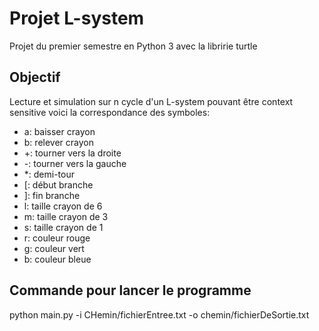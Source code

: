 # Projet L-system

Projet du premier semestre en Python 3 avec la libririe turtle

## Objectif

Lecture et simulation sur n cycle d'un L-system pouvant être context sensitive
voici la correspondance des symboles:
- a: baisser crayon
- b: relever crayon
- +: tourner vers la droite
- -: tourner vers la gauche
- *: demi-tour
- [: début branche
- ]: fin branche
- l: taille crayon de 6
- m: taille crayon de 3
- s: taille crayon de 1
- r: couleur rouge
- g: couleur vert
- b: couleur bleue

## Commande pour lancer le programme

python main.py -i CHemin/fichierEntree.txt -o chemin/fichierDeSortie.txt

